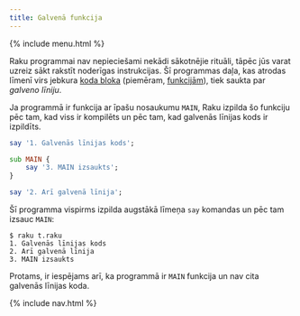 ```yaml
---
title: Galvenā funkcija
---
```


{% include menu.html %}

Raku programmai nav nepieciešami nekādi sākotnējie rituāli, tāpēc jūs varat uzreiz sākt rakstīt noderīgas instrukcijas. Šī programmas daļa, kas atrodas līmenī virs jebkura [koda bloka](/lv/essentials/code-blocks) (piemēram, [funkcijām](/lv/essentials/functions)), tiek saukta par _galveno līniju_.

Ja programmā ir funkcija ar īpašu nosaukumu `MAIN`, Raku izpilda šo funkciju pēc tam, kad viss ir kompilēts un pēc tam, kad galvenās līnijas kods ir izpildīts.

```raku
say '1. Galvenās līnijas kods';

sub MAIN {
    say '3. MAIN izsaukts';
}

say '2. Arī galvenā līnija';
```

Šī programma vispirms izpilda augstākā līmeņa `say` komandas un pēc tam izsauc `MAIN`:

```console
$ raku t.raku
1. Galvenās līnijas kods
2. Arī galvenā līnija
3. MAIN izsaukts
```

Protams, ir iespējams arī, ka programmā ir `MAIN` funkcija un nav cita galvenās līnijas koda.

{% include nav.html %}